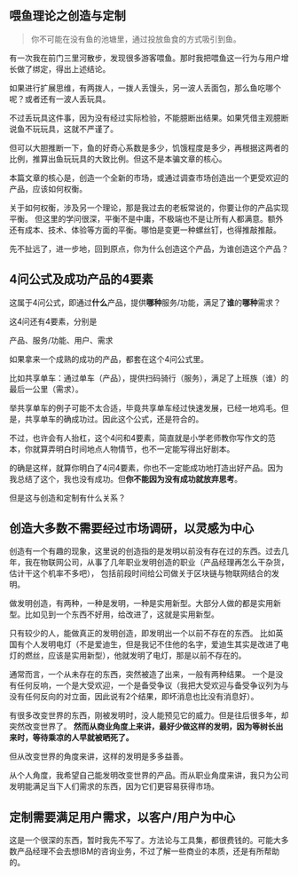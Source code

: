 ## 喂鱼理论之创造与定制

> 你不可能在没有鱼的池塘里，通过投放鱼食的方式吸引到鱼。

有一次我在前门三里河散步，发现很多游客喂鱼。那时我把喂鱼这一行为与用户增长做了绑定，得出上述结论。

如果进行扩展思维，有两拨人，一拨人丢馒头，另一波人丢面包，那么鱼吃哪个呢？或者还有一波人丢玩具。

不过丢玩具这件事，因为没有经过实际检验，不能臆断出结果。如果凭借主观臆断说鱼不玩玩具，这就不严谨了。

但可以大胆推断一下，鱼的好奇心系数是多少，饥饿程度是多少，再根据这两者的比例，推算出鱼玩玩具的大致比例。但这不是本骗文章的核心。

本篇文章的核心是，创造一个全新的市场，或通过调查市场创造出一个更受欢迎的产品，应该如何权衡。

关于如何权衡，涉及另一个理论，那是我过去的老板常说的，你要让你的产品实现平衡。
但这里的学问很深，平衡不是中庸，不极端也不是让所有人都满意。额外还有成本、技术、体验等方面的平衡。哪怕是变更一种螺丝钉，也得推敲推敲。

先不扯远了，进一步地，回到原点，你为什么创造这个产品，为谁创造这个产品？

## 4问公式及成功产品的4要素

这属于4问公式，即通过**什么**产品，提供**哪种**服务/功能，满足了**谁**的**哪种**需求？

这4问还有4要素，分别是

产品、服务/功能、用户、需求

如果拿来一个成熟的成功的产品，都套在这个4问公式里。

比如共享单车：通过单车（产品），提供扫码骑行（服务），满足了上班族（谁）的最后一公里（需求）。

举共享单车的例子可能不太合适，毕竟共享单车经过快速发展，已经一地鸡毛。但是，共享单车的确成功过。因此这个公式，还是符合的。


不过，也许会有人抬杠，这个4问和4要素，简直就是小学老师教你写作文的范本，你就算弄明白时间地点人物情节，也不一定能写得出好剧本。

的确是这样，就算你明白了4问4要素，你也不一定能成功地打造出好产品。因为我总结了这个，我也没有成功。但**你不能因为没有成功就放弃思考**。


但是这与创造和定制有什么关系？

## 创造大多数不需要经过市场调研，以灵感为中心

创造有一个有趣的现象，这里说的创造指的是发明以前没有存在过的东西。过去几年，我在物联网公司，从事了几年职业发明创造的职业（产品经理再怎么干杂货，估计干这个机率不多吧），
包括前段时间给公司做关于区块链与物联网结合的发明。

做发明创造，有两种，一种是发明，一种是实用新型。大部分人做的都是实用新型。比如见到一个东西不好用，给改进了，这就是实用新型。

只有较少的人，能做真正的发明创造，即发明出一个以前不存在的东西。
比如英国有个人发明电灯（不是爱迪生，但是我记不住他的名字，爱迪生其实是改进了电灯的燃丝，应该是实用新型），他就发明了电灯，那是以前不存在的。

通常而言，一个从未存在的东西，突然被造了出来，一般有两种结果。
一个是没有任何反响，一个是大受欢迎，一个是备受争议（我把大受欢迎与备受争议列为与没有任何反向的对立面，因此说有2个结果，即坏消息也比没有消息好）。

有很多改变世界的东西，刚被发明时，没人能预见它的威力。但是往后很多年，却突然改变世界了。
**然而从商业角度上来讲，最好少做这样的发明，因为等树长出来时，等待乘凉的人早就被晒死了。**

但从改变世界的角度来讲，这样的发明是多多益善。

从个人角度，我希望自己能发明改变世界的产品。而从职业角度来讲，我只为公司发明能满足当下人们需求的东西，因为它们更容易获得市场。

## 定制需要满足用户需求，以客户/用户为中心

这是一个很深的东西，暂时我先不写了。方法论与工具集，都很费钱的。可能大多数产品经理不会去想IBM的咨询业务，不过了解一些商业的本质，还是有所帮助的。

